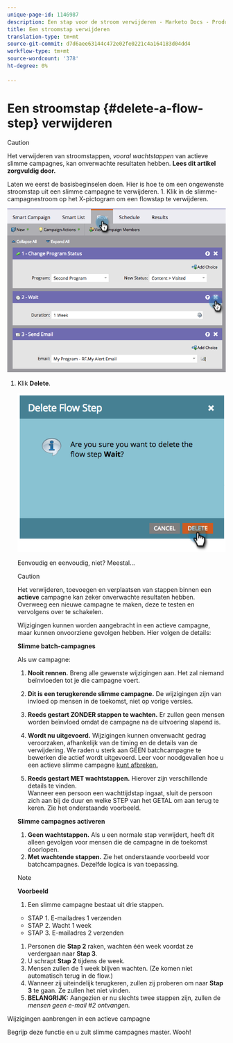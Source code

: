 ```yaml
---
unique-page-id: 1146987
description: Een stap voor de stroom verwijderen - Marketo Docs - Productdocumentatie
title: Een stroomstap verwijderen
translation-type: tm+mt
source-git-commit: d7d6aee63144c472e02fe0221c4a164183d04dd4
workflow-type: tm+mt
source-wordcount: '378'
ht-degree: 0%

---
```



# Een stroomstap {#delete-a-flow-step} verwijderen

>[!CAUTION]
>
>Het verwijderen van stroomstappen, *vooral wachtstappen* van actieve slimme campagnes, kan onverwachte resultaten hebben. **Lees dit artikel zorgvuldig door.**

Laten we eerst de basisbeginselen doen. Hier is hoe te om een ongewenste stroomstap uit een slimme campagne te verwijderen. 1. Klik in de slimme-campagnestroom op het X-pictogram om een flowstap te verwijderen.

![](assets/image2014-9-22-13-3a52-3a20.png)

1. Klik **Delete**.

   ![](assets/image2014-9-22-13-3a55-3a25.png)

   Eenvoudig en eenvoudig, niet? Meestal...

   >[!CAUTION]
   >
   >Het verwijderen, toevoegen en verplaatsen van stappen binnen een **actieve** campagne kan zeker onverwachte resultaten hebben. Overweeg een nieuwe campagne te maken, deze te testen en vervolgens over te schakelen.

   Wijzigingen kunnen worden aangebracht in een actieve campagne, maar kunnen onvoorziene gevolgen hebben. Hier volgen de details:

   **Slimme batch-campagnes**

   Als uw campagne:

   1. **Nooit rennen.** Breng alle gewenste wijzigingen aan. Het zal niemand beïnvloeden tot je die campagne voert.
   1. **Dit is een terugkerende slimme campagne.** De wijzigingen zijn van invloed op mensen in de toekomst, niet op vorige versies.
   1. **Reeds gestart ZONDER stappen te wachten.** Er zullen geen mensen worden beïnvloed omdat de campagne na de uitvoering slapend is.
   1. **Wordt nu uitgevoerd.** Wijzigingen kunnen onverwacht gedrag veroorzaken, afhankelijk van de timing en de details van de verwijdering. We raden u sterk aan GEEN batchcampagne te bewerken die actief wordt uitgevoerd. Leer voor noodgevallen hoe u een actieve slimme campagne [ kunt afbreken.](../../../../product-docs/core-marketo-concepts/smart-campaigns/using-smart-campaigns/abort-a-smart-campaign.md)

   1. **Reeds gestart MET wachtstappen.** Hierover zijn verschillende details te vinden.\
      Wanneer een persoon een wachttijdstap ingaat, sluit de persoon zich aan bij de duur en welke STEP van het GETAL om aan terug te keren. Zie het onderstaande voorbeeld.

   **Slimme campagnes activeren**

   1. **Geen wachtstappen.** Als u een normale stap verwijdert, heeft dit alleen gevolgen voor mensen die de campagne in de toekomst doorlopen.
   1. **Met wachtende stappen.** Zie het onderstaande voorbeeld voor batchcampagnes. Dezelfde logica is van toepassing.

   >[!NOTE]
   >
   >**Voorbeeld**
   >
   >    
   >    
   >1. Een slimme campagne bestaat uit drie stappen.
   >
   >   * STAP 1. E-mailadres 1 verzenden
   >   * STAP 2. Wacht 1 week
   >   * STAP 3. E-mailadres 2 verzenden
   >
   >1. Personen die **Stap 2** raken, wachten één week voordat ze verdergaan naar **Stap 3**.
   >1. U schrapt **Stap 2** tijdens de week.
   >1. Mensen zullen de 1 week blijven wachten. (Ze komen niet automatisch terug in de flow.)
   >1. Wanneer zij uiteindelijk terugkeren, zullen zij proberen om naar **Stap 3** te gaan. Ze zullen het niet vinden.
   >1. **BELANGRIJK:** Aangezien er nu slechts twee stappen zijn, zullen de  *mensen geen e-mail #2 ontvangen.*


Wijzigingen aanbrengen in een actieve campagne

Begrijp deze functie en u zult slimme campagnes master. Wooh!
